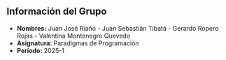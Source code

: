 ## Información del Grupo

- **Nombres:** Juan José Riaño - Juan Sebastián Tibatá - Gerardo Ropero Rojas - Valentina Montenegro Quevedo
- **Asignatura:** Paradigmas de Programación
- **Período:** 2025-1
